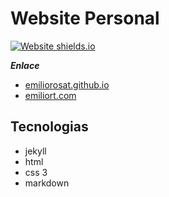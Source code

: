 # Website Personal

[![Website shields.io](https://img.shields.io/website-up-down-green-red/http/shields.io.svg)](https://emiliorosat.github.io/)


***Enlace***

- [emiliorosat.github.io](https://emiliorosat.github.io)
- [emiliort.com](https://emiliort.com)

## Tecnologias

- jekyll
- html
- css 3
- markdown

